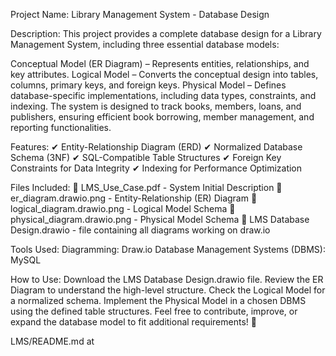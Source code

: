 Project Name: Library Management System - Database Design

Description:
This project provides a complete database design for a Library Management System, including three essential database models:

Conceptual Model (ER Diagram) – Represents entities, relationships, and key attributes.
Logical Model – Converts the conceptual design into tables, columns, primary keys, and foreign keys.
Physical Model – Defines database-specific implementations, including data types, constraints, and indexing.
The system is designed to track books, members, loans, and publishers, ensuring efficient book borrowing, member management, and reporting functionalities.

Features:
✔ Entity-Relationship Diagram (ERD)
✔ Normalized Database Schema (3NF)
✔ SQL-Compatible Table Structures
✔ Foreign Key Constraints for Data Integrity
✔ Indexing for Performance Optimization

Files Included:
📌 LMS_Use_Case.pdf - System Initial Description
📌 er_diagram.drawio.png - Entity-Relationship (ER) Diagram
📌 logical_diagram.drawio.png - Logical Model Schema
📌 physical_diagram.drawio.png - Physical Model Schema
📌 LMS Database Design.drawio - file containing all diagrams working on draw.io

Tools Used:
Diagramming: Draw.io
Database Management Systems (DBMS): MySQL

How to Use:
Download the LMS Database Design.drawio file.
Review the ER Diagram to understand the high-level structure.
Check the Logical Model for a normalized schema.
Implement the Physical Model in a chosen DBMS using the defined table structures.
Feel free to contribute, improve, or expand the database model to fit additional requirements! 🚀

LMS/README.md at
